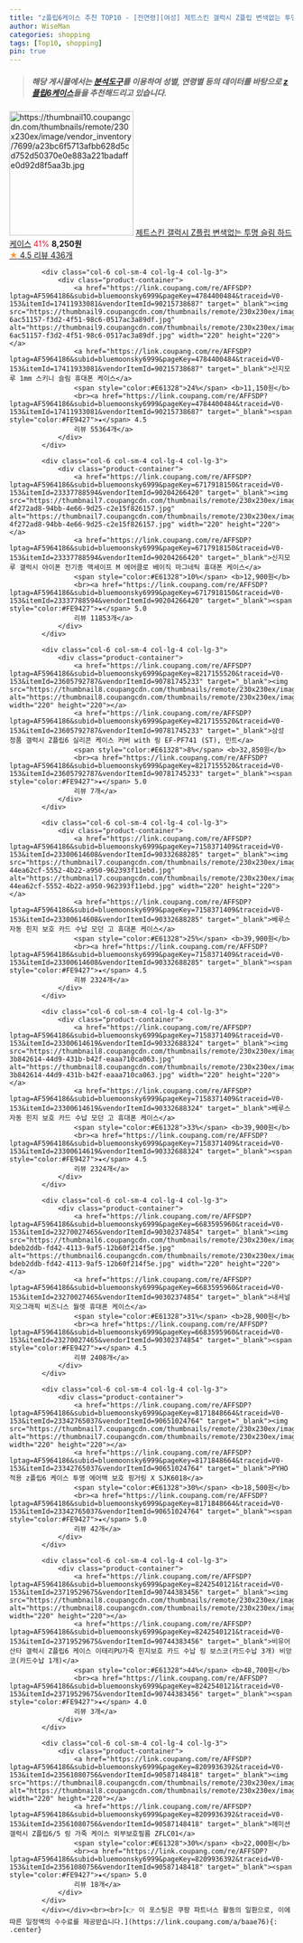 ```yaml
---
title: "z플립6케이스 추천 TOP10 - [전연령][여성] 제트스킨 갤럭시 Z플립 변색없는 투명 슬림 하드 케이스"
author: WiseMan
categories: shopping
tags: [Top10, shopping]
pin: true
---
```


> ##### 해당 게시물에서는 [**분석도구**](https://itemscout.io/)를 이용하여 **성별**, **연령별** 등의 데이터를 바탕으로 [**z플립6케이스**](https://link.coupang.com/a/baae76)들을 추천해드리고 있습니다.
<div class="container"><div class="row">
            <div class="col-6 col-sm-4 col-lg-4 col-lg-3">
                <div class="product-container">
                    <a href="https://link.coupang.com/re/AFFSDP?lptag=AF5964186&subid=bluemoonsky6999&pageKey=6650832716&traceid=V0-153&itemId=23154530857&vendorItemId=90150180090" target="_blank"><img src="https://thumbnail10.coupangcdn.com/thumbnails/remote/230x230ex/image/vendor_inventory/7699/a23bc6f5713afbb628d5cd752d50370e0e883a221badaffe0d92d8f5aa3b.jpg" alt="https://thumbnail10.coupangcdn.com/thumbnails/remote/230x230ex/image/vendor_inventory/7699/a23bc6f5713afbb628d5cd752d50370e0e883a221badaffe0d92d8f5aa3b.jpg" width="220" height="220"></a>
                    <a href="https://link.coupang.com/re/AFFSDP?lptag=AF5964186&subid=bluemoonsky6999&pageKey=6650832716&traceid=V0-153&itemId=23154530857&vendorItemId=90150180090" target="_blank">제트스킨 갤럭시 Z플립 변색없는 투명 슬림 하드 케이스</a>
                    <span style="color:#E61328">41%</span> <b>8,250원</b>
                    <br><a href="https://link.coupang.com/re/AFFSDP?lptag=AF5964186&subid=bluemoonsky6999&pageKey=6650832716&traceid=V0-153&itemId=23154530857&vendorItemId=90150180090" target="_blank"><span style="color:#FE9427">★</span> 4.5
                    리뷰 436개</a>
                </div>
            </div>
            
            <div class="col-6 col-sm-4 col-lg-4 col-lg-3">
                <div class="product-container">
                    <a href="https://link.coupang.com/re/AFFSDP?lptag=AF5964186&subid=bluemoonsky6999&pageKey=4784400484&traceid=V0-153&itemId=17411933081&vendorItemId=90215738687" target="_blank"><img src="https://thumbnail9.coupangcdn.com/thumbnails/remote/230x230ex/image/retail/images/370938432521655-6ac51157-f3d2-4f51-98c6-0517ac3a89df.jpg" alt="https://thumbnail9.coupangcdn.com/thumbnails/remote/230x230ex/image/retail/images/370938432521655-6ac51157-f3d2-4f51-98c6-0517ac3a89df.jpg" width="220" height="220"></a>
                    <a href="https://link.coupang.com/re/AFFSDP?lptag=AF5964186&subid=bluemoonsky6999&pageKey=4784400484&traceid=V0-153&itemId=17411933081&vendorItemId=90215738687" target="_blank">신지모루 1mm 스키니 슬림 휴대폰 케이스</a>
                    <span style="color:#E61328">24%</span> <b>11,150원</b>
                    <br><a href="https://link.coupang.com/re/AFFSDP?lptag=AF5964186&subid=bluemoonsky6999&pageKey=4784400484&traceid=V0-153&itemId=17411933081&vendorItemId=90215738687" target="_blank"><span style="color:#FE9427">★</span> 4.5
                    리뷰 55364개</a>
                </div>
            </div>
            
            <div class="col-6 col-sm-4 col-lg-4 col-lg-3">
                <div class="product-container">
                    <a href="https://link.coupang.com/re/AFFSDP?lptag=AF5964186&subid=bluemoonsky6999&pageKey=6717918150&traceid=V0-153&itemId=23337788594&vendorItemId=90204266420" target="_blank"><img src="https://thumbnail7.coupangcdn.com/thumbnails/remote/230x230ex/image/retail/images/370938627720850-4f272ad8-94bb-4e66-9d25-c2e15f826157.jpg" alt="https://thumbnail7.coupangcdn.com/thumbnails/remote/230x230ex/image/retail/images/370938627720850-4f272ad8-94bb-4e66-9d25-c2e15f826157.jpg" width="220" height="220"></a>
                    <a href="https://link.coupang.com/re/AFFSDP?lptag=AF5964186&subid=bluemoonsky6999&pageKey=6717918150&traceid=V0-153&itemId=23337788594&vendorItemId=90204266420" target="_blank">신지모루 갤럭시 아이폰 전기종 맥세이프 M 에어클로 베이직 마그네틱 휴대폰 케이스</a>
                    <span style="color:#E61328">10%</span> <b>12,900원</b>
                    <br><a href="https://link.coupang.com/re/AFFSDP?lptag=AF5964186&subid=bluemoonsky6999&pageKey=6717918150&traceid=V0-153&itemId=23337788594&vendorItemId=90204266420" target="_blank"><span style="color:#FE9427">★</span> 5.0
                    리뷰 11853개</a>
                </div>
            </div>
            
            <div class="col-6 col-sm-4 col-lg-4 col-lg-3">
                <div class="product-container">
                    <a href="https://link.coupang.com/re/AFFSDP?lptag=AF5964186&subid=bluemoonsky6999&pageKey=8217155520&traceid=V0-153&itemId=23605792787&vendorItemId=90781745233" target="_blank"><img src="https://thumbnail8.coupangcdn.com/thumbnails/remote/230x230ex/image/vendor_inventory/8e23/a2d0dc5e8d41374ebefcfe387f5f4b495bcc65355498f9284dc09536b5e1.jpg" alt="https://thumbnail8.coupangcdn.com/thumbnails/remote/230x230ex/image/vendor_inventory/8e23/a2d0dc5e8d41374ebefcfe387f5f4b495bcc65355498f9284dc09536b5e1.jpg" width="220" height="220"></a>
                    <a href="https://link.coupang.com/re/AFFSDP?lptag=AF5964186&subid=bluemoonsky6999&pageKey=8217155520&traceid=V0-153&itemId=23605792787&vendorItemId=90781745233" target="_blank">삼성 정품 갤럭시 Z플립6 실리콘 케이스 커버 with 링 EF-PF741 (ST), 민트</a>
                    <span style="color:#E61328">8%</span> <b>32,850원</b>
                    <br><a href="https://link.coupang.com/re/AFFSDP?lptag=AF5964186&subid=bluemoonsky6999&pageKey=8217155520&traceid=V0-153&itemId=23605792787&vendorItemId=90781745233" target="_blank"><span style="color:#FE9427">★</span> 5.0
                    리뷰 7개</a>
                </div>
            </div>
            
            <div class="col-6 col-sm-4 col-lg-4 col-lg-3">
                <div class="product-container">
                    <a href="https://link.coupang.com/re/AFFSDP?lptag=AF5964186&subid=bluemoonsky6999&pageKey=7158371409&traceid=V0-153&itemId=23300614608&vendorItemId=90332688285" target="_blank"><img src="https://thumbnail7.coupangcdn.com/thumbnails/remote/230x230ex/image/retail/images/215384837052031-44ea62cf-5552-4b22-a950-962393f11ebd.jpg" alt="https://thumbnail7.coupangcdn.com/thumbnails/remote/230x230ex/image/retail/images/215384837052031-44ea62cf-5552-4b22-a950-962393f11ebd.jpg" width="220" height="220"></a>
                    <a href="https://link.coupang.com/re/AFFSDP?lptag=AF5964186&subid=bluemoonsky6999&pageKey=7158371409&traceid=V0-153&itemId=23300614608&vendorItemId=90332688285" target="_blank">베루스 자동 힌지 보호 카드 수납 모던 고 휴대폰 케이스</a>
                    <span style="color:#E61328">25%</span> <b>39,900원</b>
                    <br><a href="https://link.coupang.com/re/AFFSDP?lptag=AF5964186&subid=bluemoonsky6999&pageKey=7158371409&traceid=V0-153&itemId=23300614608&vendorItemId=90332688285" target="_blank"><span style="color:#FE9427">★</span> 4.5
                    리뷰 2324개</a>
                </div>
            </div>
            
            <div class="col-6 col-sm-4 col-lg-4 col-lg-3">
                <div class="product-container">
                    <a href="https://link.coupang.com/re/AFFSDP?lptag=AF5964186&subid=bluemoonsky6999&pageKey=7158371409&traceid=V0-153&itemId=23300614619&vendorItemId=90332688324" target="_blank"><img src="https://thumbnail8.coupangcdn.com/thumbnails/remote/230x230ex/image/retail/images/200811456287484-3b842614-44d9-431b-b42f-eaaa710ca063.jpg" alt="https://thumbnail8.coupangcdn.com/thumbnails/remote/230x230ex/image/retail/images/200811456287484-3b842614-44d9-431b-b42f-eaaa710ca063.jpg" width="220" height="220"></a>
                    <a href="https://link.coupang.com/re/AFFSDP?lptag=AF5964186&subid=bluemoonsky6999&pageKey=7158371409&traceid=V0-153&itemId=23300614619&vendorItemId=90332688324" target="_blank">베루스 자동 힌지 보호 카드 수납 모던 고 휴대폰 케이스</a>
                    <span style="color:#E61328">33%</span> <b>39,900원</b>
                    <br><a href="https://link.coupang.com/re/AFFSDP?lptag=AF5964186&subid=bluemoonsky6999&pageKey=7158371409&traceid=V0-153&itemId=23300614619&vendorItemId=90332688324" target="_blank"><span style="color:#FE9427">★</span> 4.5
                    리뷰 2324개</a>
                </div>
            </div>
            
            <div class="col-6 col-sm-4 col-lg-4 col-lg-3">
                <div class="product-container">
                    <a href="https://link.coupang.com/re/AFFSDP?lptag=AF5964186&subid=bluemoonsky6999&pageKey=6683595960&traceid=V0-153&itemId=23270027465&vendorItemId=90302374854" target="_blank"><img src="https://thumbnail6.coupangcdn.com/thumbnails/remote/230x230ex/image/retail/images/363894185477231-bdeb2ddb-fd42-4113-9af5-12b60f214f5e.jpg" alt="https://thumbnail6.coupangcdn.com/thumbnails/remote/230x230ex/image/retail/images/363894185477231-bdeb2ddb-fd42-4113-9af5-12b60f214f5e.jpg" width="220" height="220"></a>
                    <a href="https://link.coupang.com/re/AFFSDP?lptag=AF5964186&subid=bluemoonsky6999&pageKey=6683595960&traceid=V0-153&itemId=23270027465&vendorItemId=90302374854" target="_blank">내셔널지오그래픽 비즈니스 월렛 휴대폰 케이스</a>
                    <span style="color:#E61328">31%</span> <b>28,900원</b>
                    <br><a href="https://link.coupang.com/re/AFFSDP?lptag=AF5964186&subid=bluemoonsky6999&pageKey=6683595960&traceid=V0-153&itemId=23270027465&vendorItemId=90302374854" target="_blank"><span style="color:#FE9427">★</span> 4.5
                    리뷰 2408개</a>
                </div>
            </div>
            
            <div class="col-6 col-sm-4 col-lg-4 col-lg-3">
                <div class="product-container">
                    <a href="https://link.coupang.com/re/AFFSDP?lptag=AF5964186&subid=bluemoonsky6999&pageKey=8171848664&traceid=V0-153&itemId=23342765037&vendorItemId=90651024764" target="_blank"><img src="https://thumbnail7.coupangcdn.com/thumbnails/remote/230x230ex/image/vendor_inventory/49bc/52f6ca4258139b3e7707059af59749999a922d678e2ef2e58fecdb7e6f4f.jpg" alt="https://thumbnail7.coupangcdn.com/thumbnails/remote/230x230ex/image/vendor_inventory/49bc/52f6ca4258139b3e7707059af59749999a922d678e2ef2e58fecdb7e6f4f.jpg" width="220" height="220"></a>
                    <a href="https://link.coupang.com/re/AFFSDP?lptag=AF5964186&subid=bluemoonsky6999&pageKey=8171848664&traceid=V0-153&itemId=23342765037&vendorItemId=90651024764" target="_blank">PYHO 적용 z플립6 케이스 투명 에어백 보호 핑거링 X SJK6018</a>
                    <span style="color:#E61328">30%</span> <b>18,500원</b>
                    <br><a href="https://link.coupang.com/re/AFFSDP?lptag=AF5964186&subid=bluemoonsky6999&pageKey=8171848664&traceid=V0-153&itemId=23342765037&vendorItemId=90651024764" target="_blank"><span style="color:#FE9427">★</span> 5.0
                    리뷰 42개</a>
                </div>
            </div>
            
            <div class="col-6 col-sm-4 col-lg-4 col-lg-3">
                <div class="product-container">
                    <a href="https://link.coupang.com/re/AFFSDP?lptag=AF5964186&subid=bluemoonsky6999&pageKey=8242540121&traceid=V0-153&itemId=23719529675&vendorItemId=90744383456" target="_blank"><img src="https://thumbnail8.coupangcdn.com/thumbnails/remote/230x230ex/image/vendor_inventory/0463/5121c11a7a6ade56c66b3ccf7a844e654e1167c9e9ce7d089cb9bfed49a8.jpg" alt="https://thumbnail8.coupangcdn.com/thumbnails/remote/230x230ex/image/vendor_inventory/0463/5121c11a7a6ade56c66b3ccf7a844e654e1167c9e9ce7d089cb9bfed49a8.jpg" width="220" height="220"></a>
                    <a href="https://link.coupang.com/re/AFFSDP?lptag=AF5964186&subid=bluemoonsky6999&pageKey=8242540121&traceid=V0-153&itemId=23719529675&vendorItemId=90744383456" target="_blank">비유어산타 갤럭시 Z플립6 케이스 이태리PU가죽 힌지보호 카드 수납 링 보스코(카드수납 3개) 비앙코(카드수납 1개)</a>
                    <span style="color:#E61328">44%</span> <b>48,700원</b>
                    <br><a href="https://link.coupang.com/re/AFFSDP?lptag=AF5964186&subid=bluemoonsky6999&pageKey=8242540121&traceid=V0-153&itemId=23719529675&vendorItemId=90744383456" target="_blank"><span style="color:#FE9427">★</span> 4.0
                    리뷰 3개</a>
                </div>
            </div>
            
            <div class="col-6 col-sm-4 col-lg-4 col-lg-3">
                <div class="product-container">
                    <a href="https://link.coupang.com/re/AFFSDP?lptag=AF5964186&subid=bluemoonsky6999&pageKey=8209936392&traceid=V0-153&itemId=23561080756&vendorItemId=90587148418" target="_blank"><img src="https://thumbnail8.coupangcdn.com/thumbnails/remote/230x230ex/image/vendor_inventory/7a16/17e09d3b676c53222cb53387a11ff19e9366ea5f3ede69767cb80b6d4f5f.jpg" alt="https://thumbnail8.coupangcdn.com/thumbnails/remote/230x230ex/image/vendor_inventory/7a16/17e09d3b676c53222cb53387a11ff19e9366ea5f3ede69767cb80b6d4f5f.jpg" width="220" height="220"></a>
                    <a href="https://link.coupang.com/re/AFFSDP?lptag=AF5964186&subid=bluemoonsky6999&pageKey=8209936392&traceid=V0-153&itemId=23561080756&vendorItemId=90587148418" target="_blank">헤미션 갤럭시 Z플립6/5 링 가죽 케이스 외부보호필름 ZFLC01</a>
                    <span style="color:#E61328">30%</span> <b>22,000원</b>
                    <br><a href="https://link.coupang.com/re/AFFSDP?lptag=AF5964186&subid=bluemoonsky6999&pageKey=8209936392&traceid=V0-153&itemId=23561080756&vendorItemId=90587148418" target="_blank"><span style="color:#FE9427">★</span> 5.0
                    리뷰 18개</a>
                </div>
            </div>
            </div></div><br><br>[👉 이 포스팅은 쿠팡 파트너스 활동의 일환으로, 이에 따른 일정액의 수수료를 제공받습니다.](https://link.coupang.com/a/baae76){: .center}
